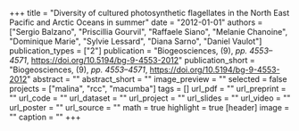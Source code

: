 +++
title = "Diversity of cultured photosynthetic flagellates in the North East Pacific and Arctic Oceans in summer"
date = "2012-01-01"
authors = ["Sergio Balzano", "Priscillia Gourvil", "Raffaele Siano", "Melanie Chanoine", "Dominique Marie", "Sylvie Lessard", "Diana Sarno", "Daniel Vaulot"]
publication_types = ["2"]
publication = "Biogeosciences, (9), _pp. 4553–4571_, https://doi.org/10.5194/bg-9-4553-2012"
publication_short = "Biogeosciences, (9), _pp. 4553–4571_, https://doi.org/10.5194/bg-9-4553-2012"
abstract = ""
abstract_short = ""
image_preview = ""
selected = false
projects = ["malina", "rcc", "macumba"]
tags = []
url_pdf = ""
url_preprint = ""
url_code = ""
url_dataset = ""
url_project = ""
url_slides = ""
url_video = ""
url_poster = ""
url_source = ""
math = true
highlight = true
[header]
image = ""
caption = ""
+++
